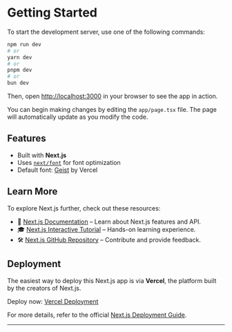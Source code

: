 

# Getting Started

To start the development server, use one of the following commands:

```bash
npm run dev
# or
yarn dev
# or
pnpm dev
# or
bun dev
```

Then, open [http://localhost:3000](http://localhost:3000) in your browser to see the app in action.

You can begin making changes by editing the `app/page.tsx` file. The page will automatically update as you modify the code.

## Features

- Built with **Next.js**
- Uses [`next/font`](https://nextjs.org/docs/app/building-your-application/optimizing/fonts) for font optimization
- Default font: [Geist](https://vercel.com/font) by Vercel

## Learn More

To explore Next.js further, check out these resources:

- 📖 [Next.js Documentation](https://nextjs.org/docs) – Learn about Next.js features and API.
- 🎓 [Next.js Interactive Tutorial](https://nextjs.org/learn) – Hands-on learning experience.
- 🛠 [Next.js GitHub Repository](https://github.com/vercel/next.js) – Contribute and provide feedback.

## Deployment

The easiest way to deploy this Next.js app is via **Vercel**, the platform built by the creators of Next.js. 

Deploy now: [Vercel Deployment](https://vercel.com/new?utm_medium=default-template&filter=next.js&utm_source=create-next-app&utm_campaign=create-next-app-readme)

For more details, refer to the official [Next.js Deployment Guide](https://nextjs.org/docs/app/building-your-application/deploying).

---

